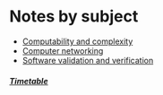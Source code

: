 # Notes by subject


- [Computability and complexity](ecc.md)
- [Computer networking](reti.md)
- [Software validation and verification](svv.md)

<!-- -->

##### [Timetable](orario.md)
